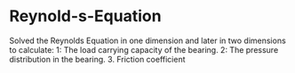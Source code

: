 # Reynold-s-Equation
Solved the Reynolds Equation in one dimension and later in two dimensions to calculate:
  1: The load carrying capacity of the bearing.
  2: The pressure distribution in the bearing.
  3. Friction coefficient
  
  
  

